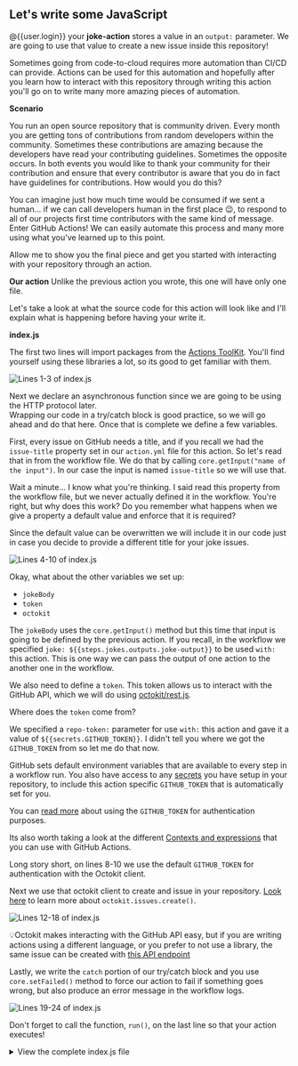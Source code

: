 ## Let's write some JavaScript

@{{user.login}} your **joke-action** stores a value in an `output:` parameter. We are going to use that value to create a new issue inside this repository!

Sometimes going from code-to-cloud requires more automation than CI/CD can provide. Actions can be used for this automation and hopefully after you learn how to interact with this repository through writing this action you'll go on to write many more amazing pieces of automation.

**Scenario**

You run an open source repository that is community driven. Every month you are getting tons of contributions from random developers within the community. Sometimes these contributions are amazing because the developers have read your contributing guidelines. Sometimes the opposite occurs. In both events you would like to thank your community for their contribution and ensure that every contributor is aware that you do in fact have guidelines for contributions. How would you do this?

You can imagine just how much time would be consumed if we sent a human... if we can call developers human in the first place 😉, to respond to all of our projects first time contributors with the same kind of message. Enter GitHub Actions! We can easily automate this process and many more using what you've learned up to this point.

Allow me to show you the final piece and get you started with interacting with your repository through an action.

**Our action**
Unlike the previous action you wrote, this one will have only one file.

Let's take a look at what the source code for this action will look like and I'll explain what is happening before having your write it.

**index.js**

The first two lines will import packages from the [Actions ToolKit](https://github.com/actions/toolkit). You'll find yourself using these libraries a lot, so its good to get familiar with them.

![Lines 1-3 of index.js](https://i.imgur.com/sYwXYWL.png)

Next we declare an asynchronous function since we are going to be using the HTTP protocol later.  
Wrapping our code in a try/catch block is good practice, so we will go ahead and do that here. Once that is complete we define a few variables.

First, every issue on GitHub needs a title, and if you recall we had the `issue-title` property set in our `action.yml` file for this action. So let's read that in from the workflow file. We do that by calling `core.getInput("name of the input")`. In our case the input is named `issue-title` so we will use that.

Wait a minute... I know what you're thinking. I said read this property from the workflow file, but we never actually defined it in the workflow. You're right, but why does this work? Do you remember what happens when we give a property a default value and enforce that it is required?

Since the default value can be overwritten we will include it in our code just in case you decide to provide a different title for your joke issues.

![Lines 4-10 of index.js](https://i.imgur.com/Sp5L5sz.png)

Okay, what about the other variables we set up:

- `jokeBody`
- `token`
- `octokit`

The `jokeBody` uses the `core.getInput()` method but this time that input is going to be defined by the previous action. If you recall, in the workflow we specified `joke: ${{steps.jokes.outputs.joke-output}}` to be used `with:` this action. This is one way we can pass the output of one action to the another one in the workflow.

We also need to define a `token`. This token allows us to interact with the GitHub API, which we will do using [octokit/rest.js](https://octokit.github.io/rest.js/).

Where does the `token` come from?

We specified a `repo-token:` parameter for use `with:` this action and gave it a value of `${{secrets.GITHUB_TOKEN}}`. I didn't tell you where we got the `GITHUB_TOKEN` from so let me do that now.

GitHub sets default environment variables that are available to every step in a workflow run. You also have access to any [secrets](https://help.github.com/en/actions/automating-your-workflow-with-github-actions/creating-and-using-encrypted-secrets#creating-encrypted-secrets) you have setup in your repository, to include this action specific `GITHUB_TOKEN` that is automatically set for you.

You can [read more](https://help.github.com/en/actions/automating-your-workflow-with-github-actions/authenticating-with-the-github_token) about using the `GITHUB_TOKEN` for authentication purposes.

Its also worth taking a look at the different [Contexts and expressions](https://help.github.com/en/actions/automating-your-workflow-with-github-actions/contexts-and-expression-syntax-for-github-actions) that you can use with GitHub Actions.

Long story short, on lines 8-10 we use the default `GITHUB_TOKEN` for authentication with the Octokit client.

Next we use that octokit client to create and issue in your repository. [Look here](https://octokit.github.io/rest.js/#octokit-routes-issues-create) to learn more about `octokit.issues.create()`.

![Lines 12-18 of index.js](https://i.imgur.com/ZJg89W5.png)

💡Octokit makes interacting with the GitHub API easy, but if you are writing actions using a different language, or you prefer to not use a library, the same issue can be created with [this API endpoint](https://developer.github.com/v3/issues/#create-an-issue)

Lastly, we write the `catch` portion of our try/catch block and you use `core.setFailed()` method to force our action to fail if something goes wrong, but also produce an error message in the workflow logs.

![Lines 19-24 of index.js](https://i.imgur.com/XvHDrI2.png)

Don't forget to call the function, `run()`, on the last line so that your action executes!

<details><summary>View the complete index.js file</summary><img src="https://i.imgur.com/U0V0LK3.png" alt="complete index.js file" />
</details>
